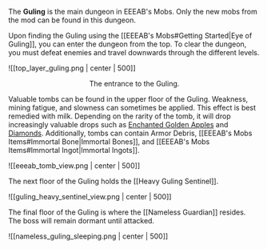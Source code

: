 The **Guling** is the main dungeon in EEEAB's Mobs. Only the new mobs from the mod can be found in this dungeon.

Upon finding the Guling using the [[EEEAB's Mobs#Getting Started|Eye of Guling]], you can enter the dungeon from the top. To clear the dungeon, you must defeat enemies and travel downwards through the different levels.

![[top_layer_guling.png | center | 500]]
<div style="text-align: center">The entrance to the Guling.</div>

Valuable tombs can be found in the upper floor of the Guling. Weakness, mining fatigue, and slowness can sometimes be applied. This effect is best remedied with milk.
Depending on the rarity of the tomb, it will drop increasingly valuable drops such as [Enchanted Golden Apples](https://minecraft.wiki/w/Enchanted_Golden_Apple) and [Diamonds](https://minecraft.wiki/w/Diamond). Additionally, tombs can contain Armor Debris, [[EEEAB's Mobs Items#Immortal Bone|Immortal Bones]], and [[EEEAB's Mobs Items#Immortal Ingot|Immortal Ingots]].

![[eeeab_tomb_view.png | center | 500]]

The next floor of the Guling holds the [[Heavy Guling Sentinel]].

![[guling_heavy_sentinel_view.png | center | 500]]

The final floor of the Guling is where the [[Nameless Guardian]] resides. The boss will remain dormant until attacked.

![[nameless_guling_sleeping.png | center | 500]]


